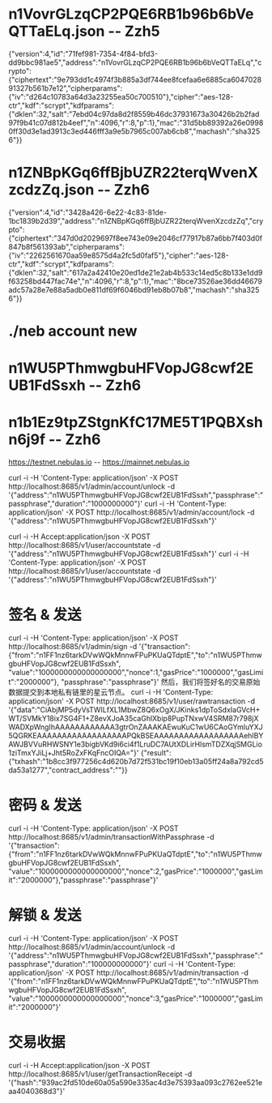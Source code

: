 # n1VovrGLzqCP2PQE6RB1b96b6bVeQTTaELq.json -- Zzh5
{"version":4,"id":"71fef981-7354-4f84-bfd3-dd9bbc981ae5","address":"n1VovrGLzqCP2PQE6RB1b96b6bVeQTTaELq","crypto":{"ciphertext":"9e793dd1c4974f3b885a3df744ee8fcefaa6e6885ca604702891327b561b7e12","cipherparams":{"iv":"d264c10783a64d3a23255ea50c700510"},"cipher":"aes-128-ctr","kdf":"scrypt","kdfparams":{"dklen":32,"salt":"7ebd04c97da8d2f8559b46dc37931673a30426b2b2fad97f9b41c07d812b4eef","n":4096,"r":8,"p":1},"mac":"31d5bb89392a26e09980ff30d3e1ad3913c3ed446fff3a9e5b7965c007ab6cb8","machash":"sha3256"}}

# n1ZNBpKGq6ffBjbUZR22terqWvenXzcdzZq.json -- Zzh6
{"version":4,"id":"3428a426-6e22-4c83-81de-1bc1839b2d39","address":"n1ZNBpKGq6ffBjbUZR22terqWvenXzcdzZq","crypto":{"ciphertext":"347d0d2029697f8ee743e09e2046cf77917b87a6bb7f403d0f847b8f561393ab","cipherparams":{"iv":"2262561670aa59e8575d4a2fc5d0faf5"},"cipher":"aes-128-ctr","kdf":"scrypt","kdfparams":{"dklen":32,"salt":"617a2a42410e20ed1de21e2ab4b533c14ed5c8b133e1dd9f63258bd447fac74e","n":4096,"r":8,"p":1},"mac":"8bce73526ae36dd46679adc57a28e7e88a5adb0e811df69f6046bd91eb8b07b8","machash":"sha3256"}}

# ./neb account new
# n1WU5PThmwgbuHFVopJG8cwf2EUB1FdSsxh -- Zzh6

# n1b1Ez9tpZStgnKfC17ME5T1PQBXshn6j9f -- Zzh6

https://testnet.nebulas.io -- https://mainnet.nebulas.io

curl -i -H 'Content-Type: application/json' -X POST http://localhost:8685/v1/admin/account/unlock -d '{"address":"n1WU5PThmwgbuHFVopJG8cwf2EUB1FdSsxh","passphrase":"passphrase","duration":"1000000000"}'
curl -i -H 'Content-Type: application/json' -X POST http://localhost:8685/v1/admin/account/lock -d '{"address":"n1WU5PThmwgbuHFVopJG8cwf2EUB1FdSsxh"}'

curl -i -H Accept:application/json -X POST http://localhost:8685/v1/user/accountstate -d '{"address":"n1WU5PThmwgbuHFVopJG8cwf2EUB1FdSsxh"}'
curl -i -H 'Content-Type: application/json' -X POST http://localhost:8685/v1/user/accountstate -d '{"address":"n1WU5PThmwgbuHFVopJG8cwf2EUB1FdSsxh"}'

# 签名 & 发送
curl -i -H 'Content-Type: application/json' -X POST http://localhost:8685/v1/admin/sign -d '{"transaction":{"from":"n1FF1nz6tarkDVwWQkMnnwFPuPKUaQTdptE","to":"n1WU5PThmwgbuHFVopJG8cwf2EUB1FdSsxh", "value":"1000000000000000000","nonce":1,"gasPrice":"1000000","gasLimit":"2000000"}, "passphrase":"passphrase"}'
然后，我们将签好名的交易原始数据提交到本地私有链里的星云节点。
curl -i -H 'Content-Type: application/json' -X POST http://localhost:8685/v1/user/rawtransaction -d '{"data":"CiAbjMP5dyVsTWILfXL1MbwZ8Q6xOgX/JKinks1dpToSdxIaGVcH+WT/SVMkY18ix7SG4F1+Z8evXJoA35caGhlXbip8PupTNxwV4SRM87r798jXWADXpWngIhAAAAAAAAAAAA3gtrOnZAAAKAEwuKuC1wU6CAoGYmluYXJ5QGRKEAAAAAAAAAAAAAAAAAAPQkBSEAAAAAAAAAAAAAAAAAAehIBYAWJBVVuRHWSNY1e3bigbVKd9i6ci4f1LruDC7AUtXDLirHlsmTDZXqjSMGLio1ziTmxYJiLj+Jht5RoZxFKqFncOIQA="}'
{"result":{"txhash":"1b8cc3f977256c4d620b7d72f531bc19f10eb13a05ff24a8a792cd5da53a1277","contract_address":""}}

# 密码 & 发送
curl -i -H 'Content-Type: application/json' -X POST http://localhost:8685/v1/admin/transactionWithPassphrase -d '{"transaction":{"from":"n1FF1nz6tarkDVwWQkMnnwFPuPKUaQTdptE","to":"n1WU5PThmwgbuHFVopJG8cwf2EUB1FdSsxh", "value":"1000000000000000000","nonce":2,"gasPrice":"1000000","gasLimit":"2000000"},"passphrase":"passphrase"}'

# 解锁 & 发送
curl -i -H 'Content-Type: application/json' -X POST http://localhost:8685/v1/admin/account/unlock -d '{"address":"n1WU5PThmwgbuHFVopJG8cwf2EUB1FdSsxh","passphrase":"passphrase","duration":"100000000000"}'
curl -i -H 'Content-Type: application/json' -X POST http://localhost:8685/v1/admin/transaction -d '{"from":"n1FF1nz6tarkDVwWQkMnnwFPuPKUaQTdptE","to":"n1WU5PThmwgbuHFVopJG8cwf2EUB1FdSsxh", "value":"1000000000000000000","nonce":3,"gasPrice":"1000000","gasLimit":"2000000"}'

# 交易收据
curl -i -H Accept:application/json -X POST http://localhost:8685/v1/user/getTransactionReceipt -d '{"hash":"939ac2fd510de60a05a590e335ac4d3e75393aa093c2762ee521eaa4040368d3"}'

